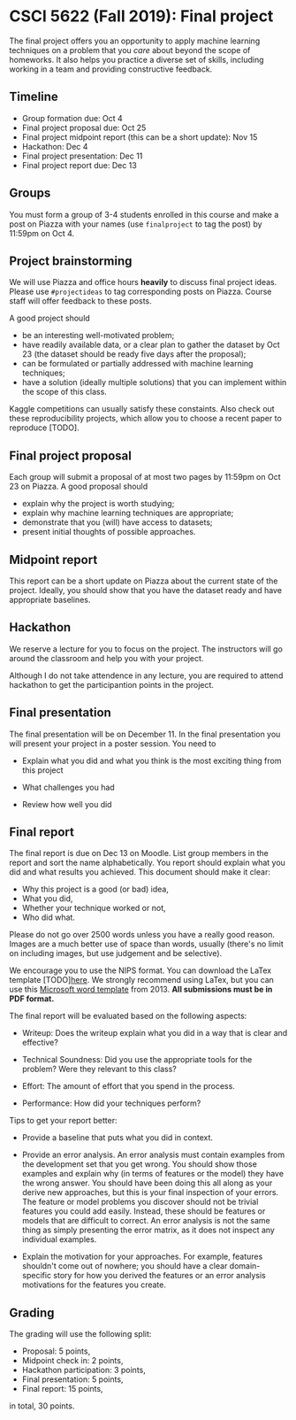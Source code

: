 # CSCI 5622 (Fall 2019): Final project

The final project offers you an opportunity to apply machine learning techniques on a problem that you *care* about beyond the scope of homeworks. It also helps you practice a diverse set of skills, including working in a team and providing constructive feedback.


## Timeline

* Group formation due: Oct 4
* Final project proposal due: Oct 25
* Final project midpoint report (this can be a short update): Nov 15
* Hackathon: Dec 4 
* Final project presentation: Dec 11
* Final project report due: Dec 13

## Groups

You must form a group of 3-4 students enrolled in this course and make a post on Piazza with your names (use `finalproject` to tag the post) by 11:59pm on Oct 4. 

## Project brainstorming

We will use Piazza and office hours **heavily** to discuss final project ideas. Please use `#projectideas` to tag corresponding posts on Piazza. Course staff will offer feedback to these posts.

A good project should    

* be an interesting well-motivated problem;
* have readily available data, or a clear plan to gather the dataset by Oct 23 (the dataset should be ready five days after the proposal);
* can be formulated or partially addressed with machine learning techniques;
* have a solution (ideally multiple solutions) that you can implement within the scope of this class.

Kaggle competitions can usually satisfy these constaints. Also check out these reproducibility projects, which allow you to choose a recent paper to reproduce [TODO].



## Final project proposal

Each group will submit a proposal of at most two pages by 11:59pm on Oct 23 on Piazza. A good proposal should

* explain why the project is worth studying;
* explain why machine learning techniques are appropriate;
* demonstrate that you (will) have access to datasets;
* present initial thoughts of possible approaches.

## Midpoint report

This report can be a short update on Piazza about the current state of the project. Ideally, you should show that you have the dataset ready and have appropriate baselines.

## Hackathon

We reserve a lecture for you to focus on the project. The instructors will go around the classroom and help you with your project.

Although I do not take attendence in any lecture, you are required to attend hackathon to get the participantion points in the project.


## Final presentation

The final presentation will be on December 11.  In the final presentation you will present your project in a poster session.
You need to 

* Explain what you did and what you think is the most exciting thing from this project

* What challenges you had

* Review how well you did

## Final report

The final report is due on Dec 13 on Moodle. List group members in the report and sort the name alphabetically. You report should explain what
you did and what results you achieved.  This document should
make it clear:

* Why this project is a good (or bad) idea,
* What you did,
* Whether your technique worked or not,
* Who did what.


Please do not go over 2500 words unless you have a really good reason.
Images are a much better use of space than words, usually (there's no
limit on including images, but use judgement and be selective).

We encourage you to use the NIPS format. You can download the LaTex template [TODO][here](https://nips.cc/Conferences/2017/PaperInformation/StyleFiles). We strongly recommend using LaTex, but you can use this [Microsoft word template](http://web.archive.org/web/20130424174118/http://media.nips.cc/Conferences/2013/Styles/nips2013.docx) from 2013.
**All submissions must be in PDF format.**

The final report will be evaluated based on the following aspects:

* Writeup: Does the writeup explain what you did in a way that is clear and effective?

* Technical Soundness: Did you use the appropriate tools for the problem? Were they relevant to this class?

* Effort: The amount of effort that you spend in the process.

* Performance: How did your techniques perform?

Tips to get your report better:

* Provide a baseline that puts what you did in context.

* Provide an error analysis.  An error analysis must contain examples from the
  development set that you get wrong.  You should show those examples
  and explain why (in terms of features or the model) they have the
  wrong answer.  You should have been doing this all along as your
  derive new approaches, but this is your final inspection of
  your errors. The feature or model problems you discover should not
  be trivial features you could add easily.  Instead, these should be
  features or models that are difficult to correct.  An error analysis
  is not the same thing as simply presenting the error matrix, as it
  does not inspect any individual examples.

* Explain the motivation for your approaches.  For example, features shouldn't come out of nowhere; you should have a clear domain-specific story for how you derived the features or an error analysis motivations for the features you create.


## Grading

The grading will use the following split:

* Proposal: 5 points,
* Midpoint check in: 2 points,
* Hackathon participation: 3 points,
* Final presentation: 5 points,
* Final report: 15 points,

in total, 30 points.

